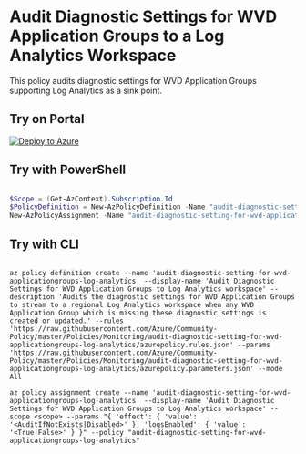 # Audit Diagnostic Settings for WVD Application Groups to a Log Analytics Workspace

This policy audits diagnostic settings for WVD Application Groups supporting Log Analytics as a sink point.

## Try on Portal

[![Deploy to Azure](http://azuredeploy.net/deploybutton.png)](https://portal.azure.com/#blade/Microsoft_Azure_Policy/CreatePolicyDefinitionBlade/uri/https%3A%2F%2Fraw.githubusercontent.com%2FAzure%2Fcommunity-policy%2Fmaster%2Fpolicies%2FMonitoring%2Faudit-diagnostic-setting-for-wvd-applicationgroups-log-analytics%2Fazurepolicy.json)

## Try with PowerShell

````powershell

$Scope = (Get-AzContext).Subscription.Id
$PolicyDefinition = New-AzPolicyDefinition -Name "audit-diagnostic-setting-for-wvd-applicationgroups-log-analytics" -DisplayName "Audit Diagnostic Settings for WVD Application Groups to Log Analytics workspace" -description "Audits the diagnostic settings for WVD Application Groups to stream to a regional Log Analytics workspace when any WVD Application Group which is missing these diagnostic settings is created or updated." -Policy 'https://raw.githubusercontent.com/Azure/Community-Policy/master/Policies/Monitoring/audit-diagnostic-setting-for-wvd-applicationgroups-log-analytics/azurepolicy.rules.json' -Parameter 'https://raw.githubusercontent.com/Azure/Community-Policy/master/Policies/Monitoring/audit-diagnostic-setting-for-wvd-applicationgroups-log-analytics/azurepolicy.parameters.json' -Mode All
New-AzPolicyAssignment -Name "audit-diagnostic-setting-for-wvd-applicationgroups-log-analytics" -DisplayName "Audit Diagnostic Settings for WVD Application Groups to Log Analytics workspace" -Scope <scope> -PolicyDefinition $PolicyDefinition -effect <AuditIfNotExists|Disabled> -logsEnabled <True|False>

````

## Try with CLI

````cli

az policy definition create --name 'audit-diagnostic-setting-for-wvd-applicationgroups-log-analytics' --display-name 'Audit Diagnostic Settings for WVD Application Groups to Log Analytics workspace' --description 'Audits the diagnostic settings for WVD Application Groups to stream to a regional Log Analytics workspace when any WVD Application Group which is missing these diagnostic settings is created or updated.' --rules 'https://raw.githubusercontent.com/Azure/Community-Policy/master/Policies/Monitoring/audit-diagnostic-setting-for-wvd-applicationgroups-log-analytics/azurepolicy.rules.json' --params 'https://raw.githubusercontent.com/Azure/Community-Policy/master/Policies/Monitoring/audit-diagnostic-setting-for-wvd-applicationgroups-log-analytics/azurepolicy.parameters.json' --mode All

az policy assignment create --name 'audit-diagnostic-setting-for-wvd-applicationgroups-log-analytics' --display-name 'Audit Diagnostic Settings for WVD Application Groups to Log Analytics workspace' --scope <scope> --params "{ 'effect': { 'value': '<AuditIfNotExists|Disabled>' }, 'logsEnabled': { 'value': '<True|False>' } }" --policy "audit-diagnostic-setting-for-wvd-applicationgroups-log-analytics"

````
